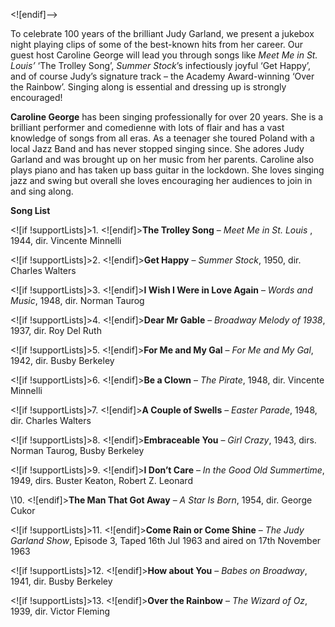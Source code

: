 

<![endif]-->

To celebrate 100 years of the brilliant Judy Garland, we present a jukebox night playing clips of some of the best-known hits from her career. Our guest host Caroline George will lead you through songs like _Meet Me in St. Louis’_ ‘The Trolley Song’, _Summer_ _Stock_’s infectiously joyful ‘Get Happy’, and of course Judy’s signature track – the Academy Award-winning ‘Over the Rainbow’. Singing along is essential and dressing up is strongly encouraged!

**Caroline George** has been singing professionally for over 20 years. She is a brilliant performer and comedienne with lots of flair and has a vast knowledge of songs from all eras. As a teenager she toured Poland with a local Jazz Band and has never stopped singing since. She adores Judy Garland and was brought up on her music from her parents. Caroline also plays piano and has taken up bass guitar in the lockdown. She loves singing jazz and swing but overall she loves encouraging her audiences to join in and sing along.

**Song List**

<![if !supportLists]>1. <![endif]>**The Trolley Song** – _Meet Me in St. Louis_ , 1944, dir. Vincente Minnelli

<![if !supportLists]>2. <![endif]>**Get Happy** – _Summer Stock_, 1950, dir. Charles Walters

<![if !supportLists]>3. <![endif]>**I Wish I Were in Love Again** – _Words and Music_, 1948, dir. Norman Taurog

<![if !supportLists]>4. <![endif]>**Dear Mr Gable** – _Broadway Melody of 1938_, 1937, dir. Roy Del Ruth

<![if !supportLists]>5. <![endif]>**For Me and My Gal** – _For Me and My Gal_, 1942, dir. Busby Berkeley

<![if !supportLists]>6. <![endif]>**Be a Clown** – _The Pirate_, 1948, dir. Vincente Minnelli

<![if !supportLists]>7. <![endif]>**A Couple of Swells** – _Easter Parade_, 1948, dir. Charles Walters

<![if !supportLists]>8. <![endif]>**Embraceable You** – _Girl Crazy_, 1943, dirs. Norman Taurog, Busby Berkeley

<![if !supportLists]>9. <![endif]>**I Don’t Care** – _In the Good Old Summertime_, 1949, dirs. Buster Keaton, Robert Z. Leonard

\10. <![endif]>**The Man That Got Away** – _A Star Is Born_, 1954, dir. George Cukor

<![if !supportLists]>11. <![endif]>**Come Rain or Come Shine** – _The Judy Garland Show_, Episode 3, Taped 16th Jul 1963 and aired on 17th November 1963

<![if !supportLists]>12. <![endif]>**How about You** – _Babes on Broadway_, 1941, dir. Busby Berkeley

<![if !supportLists]>13. <![endif]>**Over the Rainbow** – _The Wizard of Oz_, 1939, dir. Victor Fleming
<!--stackedit_data:
eyJoaXN0b3J5IjpbLTM4NjQ5NTYxXX0=
-->